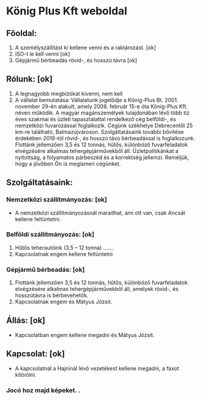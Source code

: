 # König Plus Kft weboldal
## Főoldal:
1. A személyszállítást ki kellene venni és a raktározást. [ok]
2. ISO-t le kell venni [ok]
3. Gépjármű bérbeadás rövid-, és hosszú távra [ok]

## Rólunk: [ok]
1. A legnagyobb megbízókat kivenni, nem kell 
2. A vállalat bemutatása: 
Vállalatunk jogelődje a König-Plus Bt. 2001. november 29-én alakult, amely 2008. február 15-e óta König-Plus Kft. néven működik. A magyar magánszemélyek tulajdonában lévő több tíz éves szakmai és üzleti tapasztalattal rendelkező cég belföldi-, és nemzetközi fuvarozással foglalkozik. 
Cégünk székhelye Debrecentől 25 km-re található, Balmazújvároson. 
Szolgáltatásaink további bővítése érdekében 2018-tól rövid-, és hosszú távú bérbeadással is foglalkozunk. 
Flottánk jellemzően 3,5 és 12 tonnás, hűtős, különböző fuvarfeladatok elvégzésére alkalmas tehergépjárművekből áll. 
Üzletpolitikánkat a nyitottság, a folyamatos párbeszéd és a korrektség jellemzi. 
Reméljük, hogy a jövőben Ön is megismeri cégünket. 

## Szolgáltatásaink:  
### Nemzetközi szállítmányozás: [ok]
- A nemzetközi szállítmányozásnál maradhat, ami ott van, csak Ancsát kellene feltüntetni. 

### Belföldi szállítmányozás: [ok]
1. Hűtős teherautóink (3,5 – 12 tonna) …….
2. Kapcsolatnak engem kellene feltüntetni 

### Gépjármű bérbeadás: [ok]
1. Flottánk jellemzően 3,5 és 12 tonnás, hűtős, különböző fuvarfeladatok elvégzésére alkalmas tehergépjárművekből áll, amelyek rövid-, és hosszútávra is bérbevehetők. 
2. Kapcsolatnak engem és Mátyus Józsit. 

## Állás: [ok]
- Kapcsolatban engem kellene megadni és Mátyus Józsit. 

## Kapcsolat: [ok]
- A kapcsolatnál a Hajninál lévő vezetékest kellene megadni, a faxot kitörölni. 

### Jocó hoz majd képeket.   .
